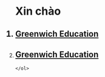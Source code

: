 <!DOCTYPE html>
<html lang="en">
<head>
    <meta charset="UTF8">
    <meta name=""viewport" content="width=device-width, initial-scale=1.0">
    <title>Week4</title>
</head>
<body>
    <ol>
        <h1> Xin chào </h1>
            <h2><li><a href= https://greenwich.edu.vn>Greenwich Education</a></li></h2>
            <li><h2><a href= https://greenwich.edu.vn>Greenwich Education</a></h2></li>

    </ol>

